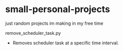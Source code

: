 # small-personal-projects
just random projects im making in my free time


remove_scheduler_task.py
 - Removes scheduler task at a specific time interval.
